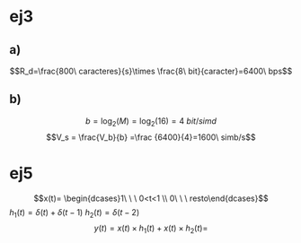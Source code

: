 # ej3
## a)
$$R_d=\frac{800\ caracteres}{s}\times \frac{8\ bit}{caracter}=6400\ bps$$
## b)
$$b = \log_2(M)=\log_2(16)=4\ bit/simd$$
$$V_s = \frac{V_b}{b} =\frac {6400}{4}=1600\ simb/s$$
# ej5
$$x(t)= \begin{dcases}1\ \ \ 0<t<1 \\ 0\ \ \ resto\end{dcases}$$
$h_1(t)=\delta(t)+\delta(t-1)$    $h_2(t)= \delta(t-2)$
$$y(t)=x(t)\times h_1(t)+x(t)\times h_2(t)= $$